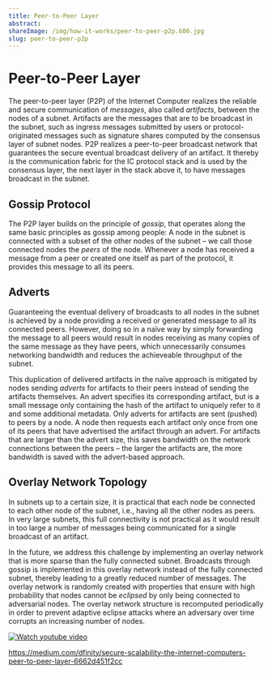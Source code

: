 ```yaml
---
title: Peer-to-Peer Layer
abstract: 
shareImage: /img/how-it-works/peer-to-peer-p2p.600.jpg
slug: peer-to-peer-p2p
---
```


# Peer-to-Peer Layer

The peer-to-peer layer (P2P) of the Internet Computer realizes the reliable and secure communication of *messages*, also called *artifacts*, between the nodes of a subnet. Artifacts are the messages that are to be broadcast in the subnet, such as ingress messages submitted by users or protocol-originated messages such as signature shares computed by the consensus layer of subnet nodes. P2P realizes a peer-to-peer broadcast network that guarantees the secure eventual broadcast delivery of an artifact. It thereby is the communication fabric for the IC protocol stack and is used by the consensus layer, the next layer in the stack above it, to have messages broadcast in the subnet.

## Gossip Protocol

The P2P layer builds on the principle of *gossip*, that operates along the same basic principles as gossip among people: A node in the subnet is connected with a subset of the other nodes of the subnet – we call those connected nodes the *peers* of the node. Whenever a node has received a message from a peer or created one itself as part of the protocol, it provides this message to all its peers.

## Adverts

Guaranteeing the eventual delivery of broadcasts to all nodes in the subnet is achieved by a node providing a received or generated message to all its connected peers. However, doing so in a naïve way by simply forwarding the message to all peers would result in nodes receiving as many copies of the same message as they have peers, which unnecessarily consumes networking bandwidth and reduces the achieveable throughput of the subnet.

This duplication of delivered artifacts in the naïve approach is mitigated by nodes sending *adverts* for artifacts to their peers instead of sending the artifacts themselves. An advert specifies its corresponding artifact, but is a small message only containing the hash of the artifact to uniquely refer to it and some additional metadata. Only adverts for artifacts are sent (pushed) to peers by a node. A node then requests each artifact only once from one of its peers that have advertised the artifact through an advert. For artifacts that are larger than the advert size, this saves bandwidth on the network connections between the peers – the larger the artifacts are, the more bandwidth is saved with the advert-based approach.

## Overlay Network Topology

In subnets up to a certain size, it is practical that each node be connected to each other node of the subnet, i.e., having all the other nodes as peers. In very large subnets, this full connectivity is not practical as it would result in too large a number of messages being communicated for a single broadcast of an artifact.

In the future, we address this challenge by implementing an overlay network that is more sparse than the fully connected subnet. Broadcasts through gossip is implemented in this overlay network instead of the fully connected subnet, thereby leading to a greatly reduced number of messages. The overlay network is randomly created with properties that ensure with high probability that nodes cannot be *eclipsed* by only being connected to adversarial nodes. The overlay network structure is recomputed periodically in order to prevent adaptive eclipse attacks where an adversary over time corrupts an increasing number of nodes.

[![Watch youtube video](https://i.ytimg.com/vi/HOQb0lKIy9I/maxresdefault.jpg)](https://www.youtube.com/watch?v=HOQb0lKIy9I)

https://medium.com/dfinity/secure-scalability-the-internet-computers-peer-to-peer-layer-6662d451f2cc
